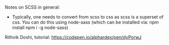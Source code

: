 Notes on SCSS in general:
- Typically, one needs to convert from scss to css as scss is a superset of css. You can do this using node-sass (which can be installed via:
		npm install npm i -g node-sass)

Rithvik Doshi, tutorial: https://codepen.io/alphardex/pen/dyPorwJ
